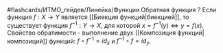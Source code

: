 #flashcards/ИТМО_гейдев/Линейка/Функции
Обратная функция
?
Если функция $f : X \to Y$ является [[Биекция функций|биекцией]], то существует функция $f^{-1} : Y \to X$, для которой $x = f^{-1}(y) \Leftrightarrow y=f(x)$.
Свойство обратимости - выполнение двух [[Композиция функций|композиций]] функций: $f \circ f^{-1} = id_x$ и $f^{-1} \circ f = id_y$.
